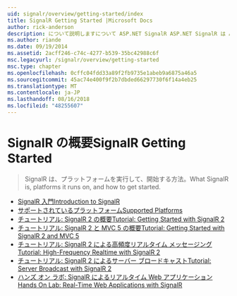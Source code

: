 ```yaml
---
uid: signalr/overview/getting-started/index
title: SignalR Getting Started |Microsoft Docs
author: rick-anderson
description: について説明しますについて ASP.NET SignalR ASP.NET SignalR は ASP.NET 開発者向けの新しいライブラリをリアルタイム web 機能の開発を容易にします。 SignalR では、bi を使用しています.
ms.author: riande
ms.date: 09/19/2014
ms.assetid: 2acff246-c74c-4277-b539-35bc42988c6f
msc.legacyurl: /signalr/overview/getting-started
msc.type: chapter
ms.openlocfilehash: 0cffc04fdd33a89f2fb9735e1abeb9a6875a46a5
ms.sourcegitcommit: 45ac74e400f9f2b7dbded66297730f6f14a4eb25
ms.translationtype: MT
ms.contentlocale: ja-JP
ms.lasthandoff: 08/16/2018
ms.locfileid: "48255607"
---
```

<a name="signalr-getting-started"></a><span data-ttu-id="af8b7-104">SignalR の概要</span><span class="sxs-lookup"><span data-stu-id="af8b7-104">SignalR Getting Started</span></span>
====================
> <span data-ttu-id="af8b7-105">SignalR は、プラットフォームを実行して、開始する方法。</span><span class="sxs-lookup"><span data-stu-id="af8b7-105">What SignalR is, platforms it runs on, and how to get started.</span></span>


- [<span data-ttu-id="af8b7-106">SignalR 入門</span><span class="sxs-lookup"><span data-stu-id="af8b7-106">Introduction to SignalR</span></span>](introduction-to-signalr.md)
- [<span data-ttu-id="af8b7-107">サポートされているプラットフォーム</span><span class="sxs-lookup"><span data-stu-id="af8b7-107">Supported Platforms</span></span>](supported-platforms.md)
- [<span data-ttu-id="af8b7-108">チュートリアル: SignalR 2 の概要</span><span class="sxs-lookup"><span data-stu-id="af8b7-108">Tutorial: Getting Started with SignalR 2</span></span>](tutorial-getting-started-with-signalr.md)
- [<span data-ttu-id="af8b7-109">チュートリアル: SignalR 2 と MVC 5 の概要</span><span class="sxs-lookup"><span data-stu-id="af8b7-109">Tutorial: Getting Started with SignalR 2 and MVC 5</span></span>](tutorial-getting-started-with-signalr-and-mvc.md)
- [<span data-ttu-id="af8b7-110">チュートリアル: SignalR 2 による高頻度リアルタイム メッセージング</span><span class="sxs-lookup"><span data-stu-id="af8b7-110">Tutorial: High-Frequency Realtime with SignalR 2</span></span>](tutorial-high-frequency-realtime-with-signalr.md)
- [<span data-ttu-id="af8b7-111">チュートリアル: SignalR 2 によるサーバー ブロードキャスト</span><span class="sxs-lookup"><span data-stu-id="af8b7-111">Tutorial: Server Broadcast with SignalR 2</span></span>](tutorial-server-broadcast-with-signalr.md)
- [<span data-ttu-id="af8b7-112">ハンズ オン ラボ: SignalR によるリアルタイム Web アプリケーション</span><span class="sxs-lookup"><span data-stu-id="af8b7-112">Hands On Lab: Real-Time Web Applications with SignalR</span></span>](real-time-web-applications-with-signalr.md)
